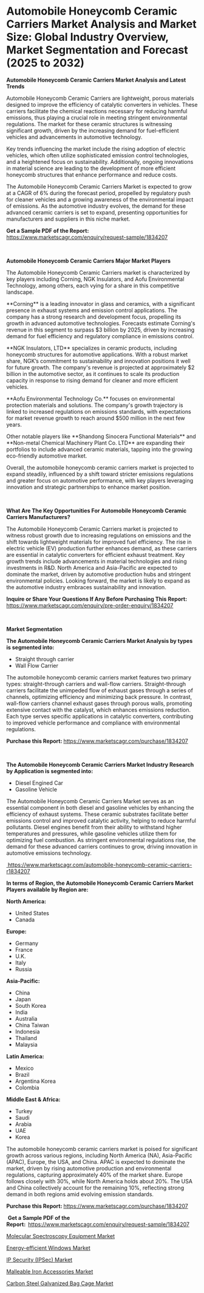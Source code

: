 <p><h1>Automobile Honeycomb Ceramic Carriers Market Analysis and Market Size: Global Industry Overview, Market Segmentation and Forecast (2025 to 2032)</h1></p><p><strong>Automobile Honeycomb Ceramic Carriers Market Analysis and Latest Trends</strong></p>
<p><p>Automobile Honeycomb Ceramic Carriers are lightweight, porous materials designed to improve the efficiency of catalytic converters in vehicles. These carriers facilitate the chemical reactions necessary for reducing harmful emissions, thus playing a crucial role in meeting stringent environmental regulations. The market for these ceramic structures is witnessing significant growth, driven by the increasing demand for fuel-efficient vehicles and advancements in automotive technology.</p><p>Key trends influencing the market include the rising adoption of electric vehicles, which often utilize sophisticated emission control technologies, and a heightened focus on sustainability. Additionally, ongoing innovations in material science are leading to the development of more efficient honeycomb structures that enhance performance and reduce costs. </p><p>The Automobile Honeycomb Ceramic Carriers Market is expected to grow at a CAGR of 6% during the forecast period, propelled by regulatory push for cleaner vehicles and a growing awareness of the environmental impact of emissions. As the automotive industry evolves, the demand for these advanced ceramic carriers is set to expand, presenting opportunities for manufacturers and suppliers in this niche market.</p></p>
<p><strong>Get a Sample PDF of the Report:&nbsp;</strong> <a href="https://www.marketscagr.com/enquiry/request-sample/1834207?utm_campaign=1920&utm_medium=2&utm_source=Github&utm_content=ia&utm_term=03022025&utm_id=automobile-honeycomb-ceramic-carriers">https://www.marketscagr.com/enquiry/request-sample/1834207</a></p>
<p>&nbsp;</p>
<p><strong>Automobile Honeycomb Ceramic Carriers Major Market Players</strong></p>
<p><p>The Automobile Honeycomb Ceramic Carriers market is characterized by key players including Corning, NGK Insulators, and Aofu Environmental Technology, among others, each vying for a share in this competitive landscape.</p><p>**Corning** is a leading innovator in glass and ceramics, with a significant presence in exhaust systems and emission control applications. The company has a strong research and development focus, propelling its growth in advanced automotive technologies. Forecasts estimate Corning's revenue in this segment to surpass $3 billion by 2025, driven by increasing demand for fuel efficiency and regulatory compliance in emissions control.</p><p>**NGK Insulators, LTD** specializes in ceramic products, including honeycomb structures for automotive applications. With a robust market share, NGK’s commitment to sustainability and innovation positions it well for future growth. The company's revenue is projected at approximately $2 billion in the automotive sector, as it continues to scale its production capacity in response to rising demand for cleaner and more efficient vehicles.</p><p>**Aofu Environmental Technology Co.** focuses on environmental protection materials and solutions. The company's growth trajectory is linked to increased regulations on emissions standards, with expectations for market revenue growth to reach around $500 million in the next few years.</p><p>Other notable players like **Shandong Sinocera Functional Materials** and **Non-metal Chemical Machinery Plant Co. LTD** are expanding their portfolios to include advanced ceramic materials, tapping into the growing eco-friendly automotive market.</p><p>Overall, the automobile honeycomb ceramic carriers market is projected to expand steadily, influenced by a shift toward stricter emissions regulations and greater focus on automotive performance, with key players leveraging innovation and strategic partnerships to enhance market position.</p></p>
<p>&nbsp;</p>
<p><strong>What Are The Key Opportunities For Automobile Honeycomb Ceramic Carriers Manufacturers?</strong></p>
<p><p>The Automobile Honeycomb Ceramic Carriers market is projected to witness robust growth due to increasing regulations on emissions and the shift towards lightweight materials for improved fuel efficiency. The rise in electric vehicle (EV) production further enhances demand, as these carriers are essential in catalytic converters for efficient exhaust treatment. Key growth trends include advancements in material technologies and rising investments in R&D. North America and Asia-Pacific are expected to dominate the market, driven by automotive production hubs and stringent environmental policies. Looking forward, the market is likely to expand as the automotive industry embraces sustainability and innovation.</p></p>
<p><strong>Inquire or Share Your Questions If Any Before Purchasing This Report:</strong> <a href="https://www.marketscagr.com/enquiry/pre-order-enquiry/1834207?utm_campaign=1920&utm_medium=2&utm_source=Github&utm_content=ia&utm_term=03022025&utm_id=automobile-honeycomb-ceramic-carriers">https://www.marketscagr.com/enquiry/pre-order-enquiry/1834207</a></p>
<p>&nbsp;</p>
<p><strong>Market Segmentation</strong></p>
<p><strong>The Automobile Honeycomb Ceramic Carriers Market Analysis by types is segmented into:</strong></p>
<p><ul><li>Straight through carrier</li><li>Wall Flow Carrier</li></ul></p>
<p><p>The automobile honeycomb ceramic carriers market features two primary types: straight-through carriers and wall-flow carriers. Straight-through carriers facilitate the unimpeded flow of exhaust gases through a series of channels, optimizing efficiency and minimizing back pressure. In contrast, wall-flow carriers channel exhaust gases through porous walls, promoting extensive contact with the catalyst, which enhances emissions reduction. Each type serves specific applications in catalytic converters, contributing to improved vehicle performance and compliance with environmental regulations.</p></p>
<p><strong>Purchase this Report:&nbsp;</strong><a href="https://www.marketscagr.com/purchase/1834207?utm_campaign=1920&utm_medium=2&utm_source=Github&utm_content=ia&utm_term=03022025&utm_id=automobile-honeycomb-ceramic-carriers">https://www.marketscagr.com/purchase/1834207</a></p>
<p>&nbsp;</p>
<p><strong>The Automobile Honeycomb Ceramic Carriers Market Industry Research by Application is segmented into:</strong></p>
<p><ul><li>Diesel Engined Car</li><li>Gasoline Vehicle</li></ul></p>
<p><p>The Automobile Honeycomb Ceramic Carriers Market serves as an essential component in both diesel and gasoline vehicles by enhancing the efficiency of exhaust systems. These ceramic substrates facilitate better emissions control and improved catalytic activity, helping to reduce harmful pollutants. Diesel engines benefit from their ability to withstand higher temperatures and pressures, while gasoline vehicles utilize them for optimizing fuel combustion. As stringent environmental regulations rise, the demand for these advanced carriers continues to grow, driving innovation in automotive emissions technology.</p></p>
<p><a href="https://www.marketscagr.com/automobile-honeycomb-ceramic-carriers-r1834207?utm_campaign=1920&utm_medium=2&utm_source=Github&utm_content=ia&utm_term=03022025&utm_id=automobile-honeycomb-ceramic-carriers">&nbsp;https://www.marketscagr.com/automobile-honeycomb-ceramic-carriers-r1834207</a></p>
<p><strong>In terms of Region, the Automobile Honeycomb Ceramic Carriers Market Players available by Region are:</strong></p>
<p>
    <p> <strong> North America: </strong>
        <ul>
            <li>United States</li>
            <li>Canada</li>
        </ul>
        </p> 
    <p> <strong> Europe: </strong>
        <ul>
            <li>Germany</li>
            <li>France</li>
            <li>U.K.</li>
            <li>Italy</li>
            <li>Russia</li>
        </ul>
        </p> 
    <p> <strong> Asia-Pacific: </strong>
        <ul>
            <li>China</li>
            <li>Japan</li>
            <li>South Korea</li>
            <li>India</li>
            <li>Australia</li>
            <li>China Taiwan</li>
            <li>Indonesia</li>
            <li>Thailand</li>
            <li>Malaysia</li>
        </ul>
        </p> 
    <p> <strong> Latin America: </strong>
        <ul>
            <li>Mexico</li>
            <li>Brazil</li>
            <li>Argentina Korea</li>
            <li>Colombia</li>
        </ul>
        </p> 
    <p> <strong> Middle East & Africa: </strong>
        <ul>
            <li>Turkey</li>
            <li>Saudi</li>
            <li>Arabia</li>
            <li>UAE</li>
            <li>Korea</li>
        </ul>
    </p>
    </p>
<p><p>The automobile honeycomb ceramic carriers market is poised for significant growth across various regions, including North America (NA), Asia-Pacific (APAC), Europe, the USA, and China. APAC is expected to dominate the market, driven by rising automotive production and environmental regulations, capturing approximately 40% of the market share. Europe follows closely with 30%, while North America holds about 20%. The USA and China collectively account for the remaining 10%, reflecting strong demand in both regions amid evolving emission standards.</p></p>
<p><strong>Purchase this Report: </strong><a href="https://www.marketscagr.com/purchase/1834207?utm_campaign=1920&utm_medium=2&utm_source=Github&utm_content=ia&utm_term=03022025&utm_id=automobile-honeycomb-ceramic-carriers">https://www.marketscagr.com/purchase/1834207</a></p>
<p>&nbsp;<strong>Get a Sample PDF of the Report:&nbsp;&nbsp;</strong><a href="https://www.marketscagr.com/enquiry/request-sample/1834207?utm_campaign=1920&utm_medium=2&utm_source=Github&utm_content=ia&utm_term=03022025&utm_id=automobile-honeycomb-ceramic-carriers">https://www.marketscagr.com/enquiry/request-sample/1834207</a></p>
<p><strong></strong></p>
<p><p><a href="https://www.linkedin.com/pulse/future-trends-molecular-spectroscopy-equipment-market-2025-2032-ygwgf?utm_campaign=1920&utm_medium=2&utm_source=Github&utm_content=ia&utm_term=03022025&utm_id=automobile-honeycomb-ceramic-carriers">Molecular Spectroscopy Equipment Market</a></p><p><a href="https://www.linkedin.com/pulse/energy-efficient-windows-market-scopeexpected-see-significant-xu8of?utm_campaign=1920&utm_medium=2&utm_source=Github&utm_content=ia&utm_term=03022025&utm_id=automobile-honeycomb-ceramic-carriers">Energy-efficient Windows Market</a></p><p><a href="https://www.linkedin.com/pulse/ip-security-ipsec-market-forecast-2025-2032-trends-insights-zunkf?utm_campaign=1920&utm_medium=2&utm_source=Github&utm_content=ia&utm_term=03022025&utm_id=automobile-honeycomb-ceramic-carriers">IP Security (IPSec) Market</a></p><p><a href="https://github.com/JakirUddin511/Market-Research-Report-List-1/blob/main/malleable-iron-accessories-market.md?utm_campaign=1920&utm_medium=2&utm_source=Github&utm_content=ia&utm_term=03022025&utm_id=automobile-honeycomb-ceramic-carriers">Malleable Iron Accessories Market</a></p><p><a href="https://github.com/ChiragRP21/Market-Research-Report-List-7/blob/main/carbon-steel-galvanized-bag-cage-market.md?utm_campaign=1920&utm_medium=2&utm_source=Github&utm_content=ia&utm_term=03022025&utm_id=automobile-honeycomb-ceramic-carriers">Carbon Steel Galvanized Bag Cage Market</a></p></p>
